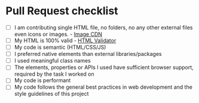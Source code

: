 # Pull Request checklist

* [ ] I am contributing single HTML file, no folders, no any other external files even icons or images. - [Image CDN](https://placehold.co/)
* [ ] My HTML is 100% valid - [HTML Validator](https://validator.w3.org/#validate_by_input)
* [ ] My code is semantic (HTML/CSS/JS)
* [ ] I preferred native elements than external libraries/packages
* [ ] I used meaningful class names
* [ ] The elements, properties or APIs I used have sufficient browser support, required by the task I worked on
* [ ] My code is performant
* [ ] My code follows the general best practices in web development and the style guidelines of this project
